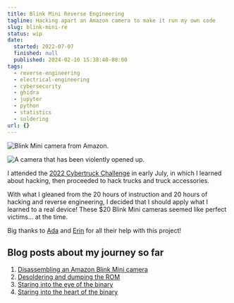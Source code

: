 ```yaml
---
title: Blink Mini Reverse Engineering
tagline: Hacking apart an Amazon camera to make it run my own code
slug: blink-mini-re
status: wip
date:
  started: 2022-07-07
  finished: null
  published: 2024-02-10 15:38:40-08:00
tags:
  - reverse-engineering
  - electrical-engineering
  - cybersecurity
  - ghidra
  - jupyter
  - python
  - statistics
  - soldering
url: {}
---
```


![Blink Mini camera from Amazon.](./blink-mini.jpg)

![A camera that has been violently opened up.](https://astrid.tech/_/2022/07/07/0/opening-attempt-2.jpg)

I attended the [2022 Cybertruck Challenge](https://www.cybertruckchallenge.org/)
in early July, in which I learned about hacking, then proceeded to hack trucks
and truck accessories.

With what I gleaned from the 20 hours of instruction and 20 hours of hacking and
reverse engineering, I decided that I should apply what I learned to a real
device! These $20 Blink Mini cameras seemed like perfect victims... at the time.

Big thanks to [Ada](https://twitter.com/lacecard) and
[Erin](https://twitter.com/e_er1n) for all their help with this project!

## Blog posts about my journey so far

1. [Disassembling an Amazon Blink Mini camera](https://astrid.tech/2022/07/07/0/blink-mini-disassembly/)
2. [Desoldering and dumping the ROM](https://astrid.tech/2022/07/13/0/blink-mini-dumping/)
3. [Staring into the eye of the binary](https://astrid.tech/2022/08/03/0/blink-mini-fw-analysis/)
4. [Staring into the heart of the binary](https://astrid.tech/2022/08/06/0/blink-mini-4/)
